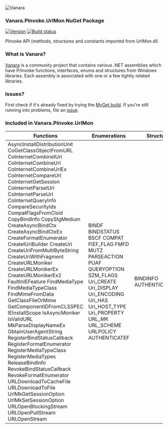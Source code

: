 ﻿![Vanara](https://raw.githubusercontent.com/dahall/Vanara/master/docs/icons/VanaraHeading.png)
### **Vanara.PInvoke.UrlMon NuGet Package**
[![Version](https://img.shields.io/nuget/v/Vanara.PInvoke.UrlMon?label=NuGet&style=flat-square)](https://github.com/dahall/Vanara/releases)
[![Build status](https://github.com/dahall/Vanara/actions/workflows/cibuild.yml/badge.svg?branch=master)](https://github.com/dahall/Vanara/actions/workflows/cibuild.yml)

PInvoke API (methods, structures and constants imported from UrlMon.dll.

### **What is Vanara?**

[Vanara](https://github.com/dahall/Vanara) is a community project that contains various .NET assemblies which have P/Invoke functions, interfaces, enums and structures from Windows libraries. Each assembly is associated with one or a few tightly related libraries.

### **Issues?**

First check if it's already fixed by trying the [MyGet build](https://www.myget.org/feed/Packages/vanara).
If you're still running into problems, file an [issue](https://github.com/dahall/Vanara/issues).

### **Included in Vanara.PInvoke.UrlMon**

Functions | Enumerations | Structures | Interfaces
--- | --- | --- | ---
AsyncInstallDistributionUnit CoGetClassObjectFromURL CoInternetCombineIUri CoInternetCombineUrl CoInternetCombineUrlEx CoInternetCompareUrl CoInternetGetSession CoInternetParseIUri CoInternetParseUrl CoInternetQueryInfo CompareSecurityIds CompatFlagsFromClsid CopyBindInfo CopyStgMedium CreateAsyncBindCtx CreateAsyncBindCtxEx CreateFormatEnumerator CreateIUriBuilder CreateUri CreateUriFromMultiByteString CreateUriWithFragment CreateURLMoniker CreateURLMonikerEx CreateURLMonikerEx2 FaultInIEFeature FindMediaType FindMediaTypeClass FindMimeFromData GetClassFileOrMime GetComponentIDFromCLSSPEC IEInstallScope IsAsyncMoniker IsValidURL MkParseDisplayNameEx ObtainUserAgentString RegisterBindStatusCallback RegisterFormatEnumerator RegisterMediaTypeClass RegisterMediaTypes ReleaseBindInfo RevokeBindStatusCallback RevokeFormatEnumerator URLDownloadToCacheFile URLDownloadToFile UrlMkGetSessionOption UrlMkSetSessionOption URLOpenBlockingStream URLOpenPullStream URLOpenStream  | BINDF BINDSTATUS BSCF COMPAT FIEF_FLAG FMFD MUTZ PARSEACTION PUAF QUERYOPTION SZM_FLAGS Uri_CREATE Uri_DISPLAY Uri_ENCODING Uri_HAS Uri_HOST_TYPE Uri_PROPERTY URL_MK URL_SCHEME URLPOLICY AUTHENTICATEF                              | BINDINFO AUTHENTICATEINFO                                                 | IAuthenticate IAuthenticateEx IBindHost IBinding IBindStatusCallback IInternetSecurityManager IInternetSecurityMgrSite IInternetSession IPersistMoniker IUri IUriBuilder                                       

